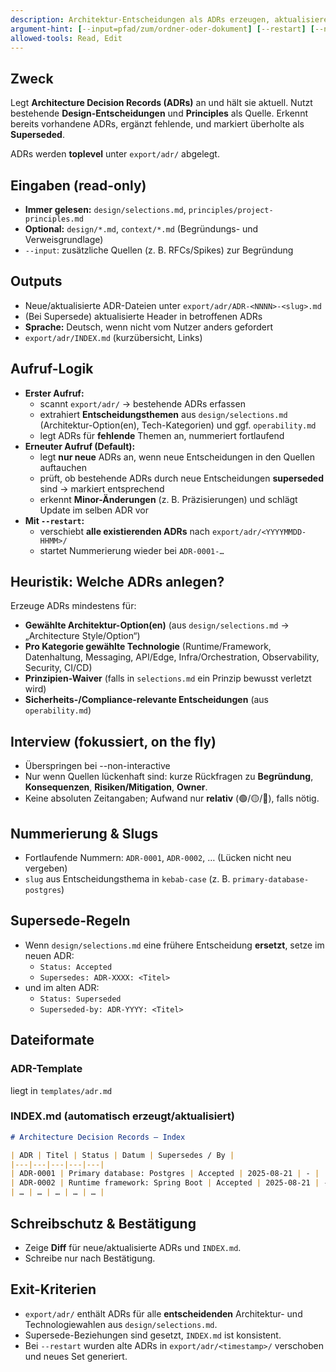 ```yaml
---
description: Architektur-Entscheidungen als ADRs erzeugen, aktualisieren und superseden
argument-hint: [--input=pfad/zum/ordner-oder-dokument] [--restart] [--non-interactive]
allowed-tools: Read, Edit
---
```


## Zweck
Legt **Architecture Decision Records (ADRs)** an und hält sie aktuell. Nutzt bestehende **Design-Entscheidungen** und **Principles** als Quelle. Erkennt bereits vorhandene ADRs, ergänzt fehlende, und markiert überholte als **Superseded**.

ADRs werden **toplevel** unter `export/adr/` abgelegt.

## Eingaben (read-only)
- **Immer gelesen:** `design/selections.md`, `principles/project-principles.md`
- **Optional:** `design/*.md`, `context/*.md` (Begründungs- und Verweisgrundlage)
- `--input`: zusätzliche Quellen (z. B. RFCs/Spikes) zur Begründung

## Outputs
- Neue/aktualisierte ADR-Dateien unter `export/adr/ADR-<NNNN>-<slug>.md`
- (Bei Supersede) aktualisierte Header in betroffenen ADRs
- **Sprache:** Deutsch, wenn nicht vom Nutzer anders gefordert
- `export/adr/INDEX.md` (kurzübersicht, Links)

## Aufruf-Logik
- **Erster Aufruf:**
  - scannt `export/adr/` → bestehende ADRs erfassen
  - extrahiert **Entscheidungsthemen** aus `design/selections.md` (Architektur-Option(en), Tech-Kategorien) und ggf. `operability.md`
  - legt ADRs für **fehlende** Themen an, nummeriert fortlaufend
- **Erneuter Aufruf (Default):**
  - legt **nur neue** ADRs an, wenn neue Entscheidungen in den Quellen auftauchen
  - prüft, ob bestehende ADRs durch neue Entscheidungen **superseded** sind → markiert entsprechend
  - erkennt **Minor-Änderungen** (z. B. Präzisierungen) und schlägt Update im selben ADR vor
- **Mit `--restart`:**
  - verschiebt **alle existierenden ADRs** nach `export/adr/<YYYYMMDD-HHMM>/`
  - startet Nummerierung wieder bei `ADR-0001-…`

## Heuristik: Welche ADRs anlegen?
Erzeuge ADRs mindestens für:
- **Gewählte Architektur-Option(en)** (aus `design/selections.md` → „Architecture Style/Option“)
- **Pro Kategorie gewählte Technologie** (Runtime/Framework, Datenhaltung, Messaging, API/Edge, Infra/Orchestration, Observability, Security, CI/CD)
- **Prinzipien-Waiver** (falls in `selections.md` ein Prinzip bewusst verletzt wird)
- **Sicherheits-/Compliance-relevante Entscheidungen** (aus `operability.md`)

## Interview (fokussiert, on the fly)
- Überspringen bei --non-interactive
- Nur wenn Quellen lückenhaft sind: kurze Rückfragen zu **Begründung**, **Konsequenzen**, **Risiken/Mitigation**, **Owner**.
- Keine absoluten Zeitangaben; Aufwand nur **relativ** (🟢/🟡/🔴), falls nötig.

## Nummerierung & Slugs
- Fortlaufende Nummern: `ADR-0001`, `ADR-0002`, … (Lücken nicht neu vergeben)
- `slug` aus Entscheidungsthema in `kebab-case` (z. B. `primary-database-postgres`)

## Supersede-Regeln
- Wenn `design/selections.md` eine frühere Entscheidung **ersetzt**, setze im neuen ADR:
  - `Status: Accepted`
  - `Supersedes: ADR-XXXX: <Titel>`
- und im alten ADR:
  - `Status: Superseded`
  - `Superseded-by: ADR-YYYY: <Titel>`

## Dateiformate
### ADR-Template
liegt in `templates/adr.md`

### INDEX.md (automatisch erzeugt/aktualisiert)

```md
# Architecture Decision Records – Index

| ADR | Titel | Status | Datum | Supersedes / By |
|---|---|---|---|---|
| ADR-0001 | Primary database: Postgres | Accepted | 2025-08-21 | - |
| ADR-0002 | Runtime framework: Spring Boot | Accepted | 2025-08-21 | - |
| … | … | … | … | … |
```

## Schreibschutz & Bestätigung

* Zeige **Diff** für neue/aktualisierte ADRs und `INDEX.md`.
* Schreibe nur nach Bestätigung.

## Exit-Kriterien

* `export/adr/` enthält ADRs für alle **entscheidenden** Architektur- und Technologiewahlen aus `design/selections.md`.
* Supersede-Beziehungen sind gesetzt, `INDEX.md` ist konsistent.
* Bei `--restart` wurden alte ADRs in `export/adr/<timestamp>/` verschoben und neues Set generiert.



